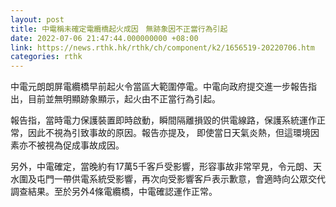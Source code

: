 ```yaml
---
layout: post
title: 中電稱未確定電纜橋起火成因　無跡象因不正當行為引起
date: 2022-07-06 21:47:44.000000000 +08:00
link: https://news.rthk.hk/rthk/ch/component/k2/1656519-20220706.htm
categories: rthk
---
```


中電元朗朗屏電纜橋早前起火令當區大範圍停電。中電向政府提交進一步報告指出，目前並無明顯跡象顯示，起火由不正當行為引起。

報告指，當時電力保護裝置即時啟動，瞬間隔離損毀的供電線路，保護系統運作正常，因此不視為引致事故的原因。報告亦提及， 即使當日天氣炎熱，但這環境因素亦不被視為促成事故成因。

另外，中電確定，當晚約有17萬5千客戶受影響，形容事故非常罕見，令元朗、天水圍及屯門一帶供電系統受影響，再次向受影響客戶表示歉意，會適時向公眾交代調查結果。至於另外4條電纜橋，中電確認運作正常。
